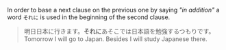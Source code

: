In order to base a next clause on the previous one by saying *"in addition"* a word `それに` is used in the beginning of the second clause.
>明日日本に行きます。**それに**あそこでは日本語を勉強するつもりです。Tomorrow I will go to Japan. Besides I will study Japanese there.